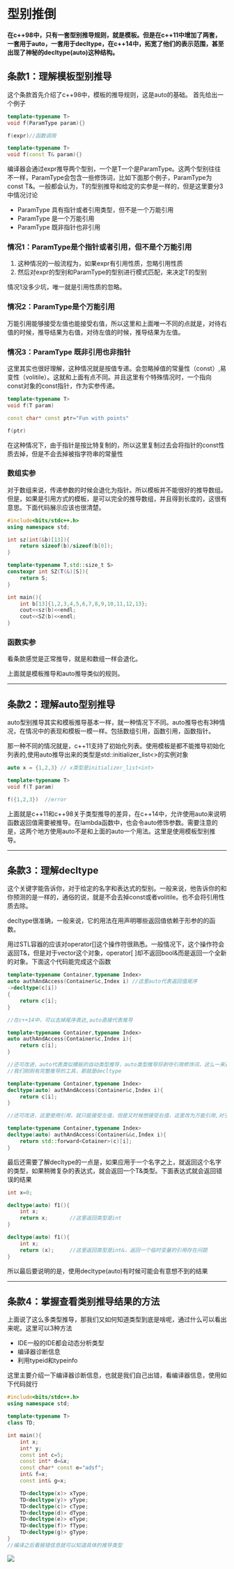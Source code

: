 # 型别推倒

**在c++98中，只有一套型别推导规则，就是模板。但是在c++11中增加了两套，一套用于auto，一套用于decltype，在c++14中，拓宽了他们的表示范围，甚至出现了神秘的decltype(auto)这种结构。**

## 条款1：理解模板型别推导

这个条款首先介绍了c++98中，模板的推导规则，这是auto的基础。
首先给出一个例子

```c++
template<typename T>
void f(ParamType param){}

f(expr)//函数调用

template<typename T>
void f(const T& param){}
```

编译器会通过expr推导两个型别，一个是T一个是ParamType。这两个型别往往不一样，ParamType会包含一些修饰词，比如下面那个例子，ParamType为const T&。一般都会认为，T的型别推导和给定的实参是一样的，但是这里要分3中情况讨论

* ParamType 具有指针或者引用类型，但不是一个万能引用
* ParamType 是一个万能引用
* ParamType 既非指针也非引用

### 情况1：ParamType是个指针或者引用，但不是个万能引用

1. 这种情况的一般流程为，如果expr有引用性质，忽略引用性质
2. 然后对expr的型别和ParamType的型别进行模式匹配，来决定T的型别

情况1没多少坑，唯一就是引用性质的忽略。

### 情况2：ParamType是个万能引用

万能引用能够接受左值也能接受右值，所以这里和上面唯一不同的点就是，对待右值的时候，推导结果为右值，对待左值的时候，推导结果为左值。

### 情况3：ParamType 既非引用也非指针

这里其实也很好理解，这种情况就是按值专递。会忽略掉值的常量性（const）,易变性（volitile）。这就和上面有点不同。并且这里有个特殊情况时，一个指向const对象的const指针，作为实参传递。

```c++
template<typename T>
void f(T param)

const char* const ptr="Fun with points"

f(ptr)
```

在这种情况下，由于指针是按比特复制的，所以这里复制过去会将指针的const性质去掉，但是不会去掉被指字符串的常量性

### 数组实参

对于数组来说，传递参数的时候会退化为指针。所以模板并不能很好的推导数组。但是，如果是引用方式的模板，是可以完全的推导数组，并且得到长度的，这很有意思。下面代码展示应该也很清楚。

```c++
#include<bits/stdc++.h>
using namespace std;

int sz(int(&b)[13]){
    return sizeof(b)/sizeof(b[0]);
}

template<typename T,std::size_t S>
constexpr int SZ(T(&)[S]){
    return S;
}

int main(){
    int b[13]{1,2,3,4,5,6,7,8,9,10,11,12,13};
    cout<<sz(b)<<endl;
    cout<<SZ(b)<<endl;
}
```

### 函数实参

看条款感觉是正常推导，就是和数组一样会退化。

上面就是模板推导和auto推导类似的规则。

***

## 条款2：理解auto型别推导

auto型别推导其实和模板推导基本一样，就一种情况下不同。auto推导也有3种情况，在情况中的表现和模板一模一样。包括数组引用，函数引用，函数指针。

那一种不同的情况就是，c++11支持了初始化列表。使用模板是都不能推导初始化列表的,使用auto推导出来的类型是std::initializer_list<>的实例对象

```c++
auto x = {1,2,3} // x类型是initializer_list<int>

template<typename T>
void f(T param)

f({1,2,3})  //error
```

上面就是c++11和c++98关于类型推导的差异，在c++14中，允许使用auto来说明函数返回值需要被推导。在lambda函数中，也会令auto修饰参数。需要注意的是，这两个地方使用auto不是和上面的auto一个用法。这里是使用模板型别推导。

*** 

## 条款3：理解decltype

这个关键字能告诉你，对于给定的名字和表达式的型别。一般来说，他告诉你的和你预测的是一样的，通俗的说，就是不会去掉const或者volitile。也不会将引用性质去除。

decltype很准确，一般来说，它的用法在用声明哪些返回值依赖于形参的的函数。

用过STL容器的应该对operator[]这个操作符很熟悉。一般情况下，这个操作符会返回T&，但是对于vector<bool>这个对象，operator[ ]却不返回bool&而是返回一个全新的对象。下面这个代码能完成这个函数

```c++
template<typename Container,typename Index>
auto authAndAccess(Container&c,Index i) //这里auto代表返回值尾序
->decltype(c[i])
{
    return c[i];
}

//在c++14中，可以去掉尾序表达,auto直接代表推导

template<typename Container,typename Index>
auto authAndAccess(Container&c,Index i){
    return c[i];
}

//还可改进，auto代表类似模板的自动类型推导，auto类型推导将剥夺引用修饰词，这么一来返回值会成为int而不是int&
//我们刚刚有完整推导的工具，那就是decltype

template<typename Container,typename Index>
decltype(auto) authAndAccess(Container&c,Index i){
    return c[i];
}

//还可改进，这里使用引用，就只能接受左值，但是又时候想接受右值，这里改为万能引用,对于万能引用要使用std::forward完美转发

template<typename Container,typename Index>
decltype(auto) authAndAccess(Container&&c,Index i){
    return std::forward<Cotainer>(c)[i];
}
```

最后还需要了解decltype的一点是，如果应用于一个名字之上，就返回这个名字的类型，如果稍微复杂的表达式，就会返回一个T&类型。下面表达式就会返回错误的结果

```c++
int x=0;

decltype(auto) f1(){
    int x;
    return x;       //这里返回类型是int
}

decltype(auto) f1(){
    int x;
    return (x);     //这里返回类型是int&，返回一个临时变量的引用存在问题
}
```

所以最后要说明的是，使用decltype(auto)有时候可能会有意想不到的结果

***

## 条款4：掌握查看类别推导结果的方法

上面说了这么多类型推导，那我们又如何知道类型到底是啥呢，通过什么可以看出来呢。这里可以3种方法

* IDE一般的IDE都会动态分析类型
* 编译器诊断信息
* 利用typeid和typeinfo

这里主要介绍一下编译器诊断信息，也就是我们自己出错，看编译器信息，使用如下代码就行

```c++
#include<bits/stdc++.h>
using namespace std;

template<typename T>
class TD;

int main(){
    int x;
    int* y;
    const int c=5;
    const int* d=&x;
    const char* const e="adsf";
    int& f=x;
    const int& g=x;

    TD<decltype(x)> xType;
    TD<decltype(y)> yType;
    TD<decltype(c)> cType;
    TD<decltype(d)> dType;
    TD<decltype(e)> eType;
    TD<decltype(f)> fType;
    TD<decltype(g)> gType;
}
//编译之后看报错信息就可以知道具体的推导类型
```
![](picture/2019-12-15-22-07-43.png)